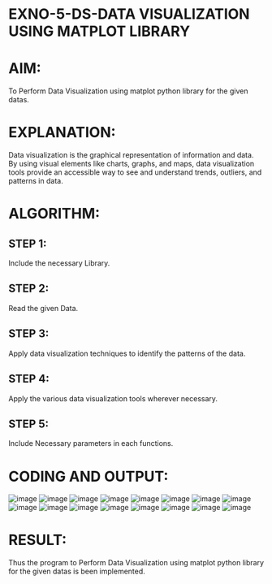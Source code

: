 # EXNO-5-DS-DATA VISUALIZATION USING MATPLOT LIBRARY

# AIM:

To Perform Data Visualization using matplot python library for the given datas.

# EXPLANATION:

Data visualization is the graphical representation of information and data. By using visual elements like charts, graphs, and maps, data visualization tools provide an accessible way to see and understand trends, outliers, and patterns in data.

# ALGORITHM:

## STEP 1:
Include the necessary Library.

## STEP 2:
Read the given Data.

## STEP 3:
Apply data visualization techniques to identify the patterns of the data.

## STEP 4:
Apply the various data visualization tools wherever necessary.

## STEP 5:
Include Necessary parameters in each functions.

# CODING AND OUTPUT:

![image](https://github.com/user-attachments/assets/78555c49-37a8-49a2-964f-96281d5fe728)
![image](https://github.com/user-attachments/assets/f982a9c5-26cb-44d5-a399-bf648e72d0ca)
![image](https://github.com/user-attachments/assets/b687650b-51bc-4770-b3b0-cb3c044656b4)
![image](https://github.com/user-attachments/assets/cba0725b-fcb4-4dc9-9a31-051f68f1b209)
![image](https://github.com/user-attachments/assets/1888bfb1-b10a-46fa-a01e-765d3608e580)
![image](https://github.com/user-attachments/assets/056e0e73-ba37-4492-8ab9-25f6d7c65cdd)
![image](https://github.com/user-attachments/assets/0968c7bb-e62d-49ae-b711-80b772da3645)
![image](https://github.com/user-attachments/assets/d5d7eb8d-cd7b-4868-a8bd-b0d86c1b3710)
![image](https://github.com/user-attachments/assets/aadc37aa-6599-49b8-ba3d-301af56f92bd)
![image](https://github.com/user-attachments/assets/6d5ed9d7-ce1d-41f4-80d7-a73177c5ffab)
![image](https://github.com/user-attachments/assets/101140b1-950f-434d-98b9-73f394bf3a78)
![image](https://github.com/user-attachments/assets/0d253e52-305b-4eae-8fc4-56d865ba7ad0)
![image](https://github.com/user-attachments/assets/02fcdebd-3732-4e6e-8d26-bd70258581e6)
![image](https://github.com/user-attachments/assets/bf8151c2-c6e0-4011-ad0a-5fb5ce3246f1)
![image](https://github.com/user-attachments/assets/425db525-fcb2-4f43-b636-13dc666a8c42)
![image](https://github.com/user-attachments/assets/cf6ea143-6fee-4119-bdb8-19914a9e9d88)

# RESULT:

Thus the program to Perform Data Visualization using matplot python library for the given datas is been implemented.
